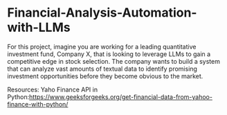 # Financial-Analysis-Automation-with-LLMs
For this project, imagine you are working for a leading quantitative investment fund, Company X, that is looking to leverage LLMs to gain a competitive edge in stock selection. The company wants to build a system that can analyze vast amounts of textual data to identify promising investment opportunities before they become obvious to the market.

Resources:
Yaho Finance API in Python:https://www.geeksforgeeks.org/get-financial-data-from-yahoo-finance-with-python/
